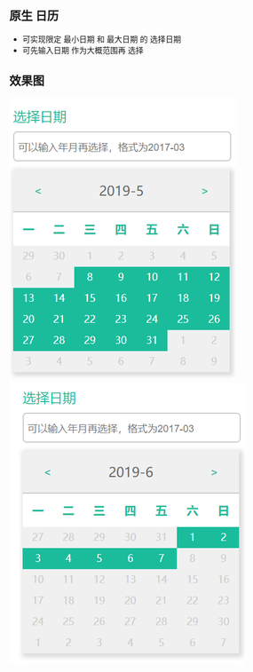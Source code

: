 ## 原生 日历
- 可实现限定 最小日期 和 最大日期 的 选择日期
- 可先输入日期 作为大概范围再 选择
## 效果图
![image](https://github.com/hejh1995/project-img/blob/master/datePicker1.png)
![image](https://github.com/hejh1995/project-img/blob/master/datePicker2.png)
